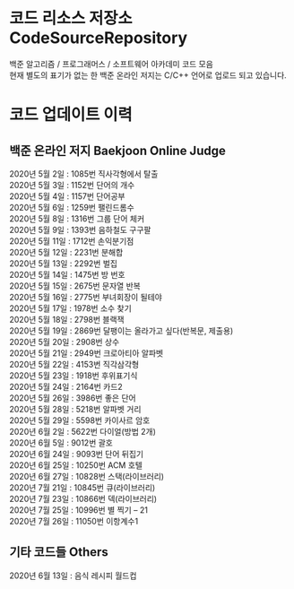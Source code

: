 ﻿# 코드 리소스 저장소 CodeSourceRepository
백준 알고리즘 / 프로그래머스 / 소프트웨어 아카데미 코드 모음   
현재 별도의 표기가 없는 한 백준 온라인 저지는 C/C++ 언어로 업로드 되고 있습니다.   
# 코드 업데이트 이력   
## 백준 온라인 저지 Baekjoon Online Judge   
2020년 5월 2일 : 1085번 직사각형에서 탈출   
2020년 5월 3일 : 1152번 단어의 개수   
2020년 5월 4일 : 1157번 단어공부   
2020년 5월 6일 : 1259번 팰린드롬수   
2020년 5월 8일 : 1316번 그룹 단어 체커   
2020년 5월 9일 : 1393번 음하철도 구구팔   
2020년 5월 11일 : 1712번 손익분기점   
2020년 5월 12일 : 2231번 분해합   
2020년 5월 13일 : 2292번 벌집   
2020년 5월 14일 : 1475번 방 번호   
2020년 5월 15일 : 2675번 문자열 반복   
2020년 5월 16일 : 2775번 부녀회장이 될테야   
2020년 5월 17일 : 1978번 소수 찾기   
2020년 5월 18일 : 2798번 블랙잭   
2020년 5월 19일 : 2869번 달팽이는 올라가고 싶다(반복문, 제출용)   
2020년 5월 20일 : 2908번 상수   
2020년 5월 21일 : 2949번 크로아티아 알파벳   
2020년 5월 22일 : 4153번 직각삼각형   
2020년 5월 23일 : 1918번 후위표기식   
2020년 5월 24일 : 2164번 카드2   
2020년 5월 26일 : 3986번 좋은 단어   
2020년 5월 28일 : 5218번 알파벳 거리   
2020년 5월 29일 : 5598번 카이사르 암호   
2020년 6월 2일 : 5622번 다이얼(방법 2개)   
2020년 6월 5일 : 9012번 괄호   
2020년 6월 24일 : 9093번 단어 뒤집기   
2020년 6월 25일 : 10250번 ACM 호텔   
2020년 6월 27일 : 10828번 스택(라이브러리)   
2020년 7월 21일 : 10845번 큐(라이브러리)   
2020년 7월 23일 : 10866번 덱(라이브러리)   
2020년 7월 25일 : 10996번 별 찍기 – 21   
2020년 7월 26일 : 11050번 이항계수1   

   
## 기타 코드들 Others   
2020년 6월 13일 : 음식 레시피 월드컵   
